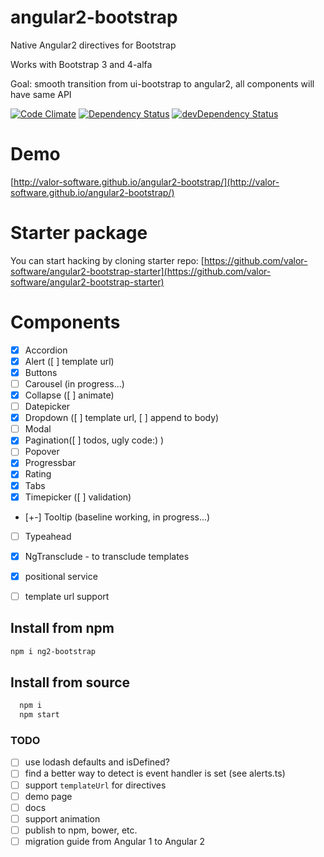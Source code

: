 # angular2-bootstrap
Native Angular2 directives for Bootstrap

Works with Bootstrap 3 and 4-alfa

Goal: smooth transition from ui-bootstrap to angular2,
all components will have same API

[![Code Climate](https://codeclimate.com/github/valor-software/angular2-bootstrap/badges/gpa.svg)](https://codeclimate.com/github/valor-software/angular2-bootstrap)
[![Dependency Status](https://david-dm.org/valor-software/angular2-bootstrap.svg)](https://david-dm.org/valor-software/angular2-bootstrap)
[![devDependency Status](https://david-dm.org/valor-software/angular2-bootstrap/dev-status.svg)](https://david-dm.org/valor-software/angular2-bootstrap#info=devDependencies)
<!---
[![Test Coverage](https://codeclimate.com/github/valor-software/angular2-bootstrap/badges/coverage.svg)](https://codeclimate.com/github/valor-software/angular2-bootstrap/coverage)
-->

# Demo

[http://valor-software.github.io/angular2-bootstrap/](http://valor-software.github.io/angular2-bootstrap/)

# Starter package

You can start hacking by cloning starter repo:
[https://github.com/valor-software/angular2-bootstrap-starter](https://github.com/valor-software/angular2-bootstrap-starter)


# Components

- [x] Accordion
- [x] Alert ([ ] template url)
- [x] Buttons
- [ ] Carousel (in progress...)
- [x] Collapse ([ ] animate)
- [ ] Datepicker
- [x] Dropdown ([ ] template url, [ ] append to body)
- [ ] Modal
- [x] Pagination([ ] todos, ugly code:) )
- [ ] Popover
- [x] Progressbar
- [x] Rating
- [x] Tabs
- [x] Timepicker ([ ] validation)
- [+-] Tooltip (baseline working, in progress...)
- [ ] Typeahead

- [x] NgTransclude - to transclude templates
- [x] positional service
- [ ] template url support

## Install from npm

```bash
npm i ng2-bootstrap
```

## Install from source

```bash
  npm i
  npm start
```

### TODO
- [ ] use lodash defaults and isDefined?
- [ ] find a better way to detect is event handler is set (see alerts.ts)
- [ ] support `templateUrl` for directives
- [ ] demo page
- [ ] docs
- [ ] support animation
- [ ] publish to npm, bower, etc.
- [ ] migration guide from Angular 1 to Angular 2
